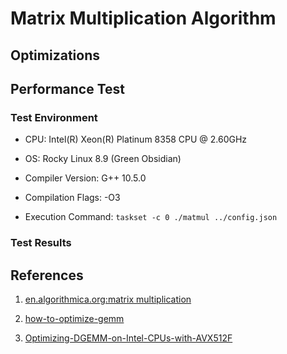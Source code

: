 
# Matrix Multiplication Algorithm

## Optimizations


## Performance Test

### Test Environment

+ CPU: Intel(R) Xeon(R) Platinum 8358 CPU @ 2.60GHz

+ OS: Rocky Linux 8.9 (Green Obsidian)

+ Compiler Version: G++ 10.5.0

+ Compilation Flags: -O3

+ Execution Command: `taskset -c 0 ./matmul ../config.json`

### Test Results


## References

1. [en.algorithmica.org:matrix multiplication](https://en.algorithmica.org/hpc/algorithms/matmul/)

2. [how-to-optimize-gemm](https://github.com/flame/how-to-optimize-gemm/wiki)

3. [Optimizing-DGEMM-on-Intel-CPUs-with-AVX512F](https://github.com/yzhaiustc/Optimizing-DGEMM-on-Intel-CPUs-with-AVX512F)